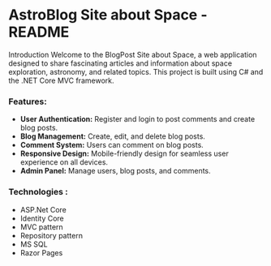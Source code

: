 # AstroBlog Site about Space - README
Introduction
Welcome to the BlogPost Site about Space, a web application designed to share fascinating articles and information about space exploration, astronomy, and related topics. This project is built using C# and the .NET Core MVC framework.

### **Features:**
 - **User Authentication:** Register and login to post comments and create blog posts.
 - **Blog Management:** Create, edit, and delete blog posts.
 - **Comment System:** Users can comment on blog posts.
 - **Responsive Design:** Mobile-friendly design for seamless user experience on all devices.
 - **Admin Panel:** Manage users, blog posts, and comments.
### **Technologies :**
- ASP.Net Core
- Identity Core
- MVC pattern
- Repository pattern
- MS SQL
- Razor Pages
